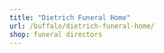 ```yaml
---
title: "Dietrich Funeral Home"
url: /buffalo/dietrich-funeral-home/
shop: funeral directors
---
```

